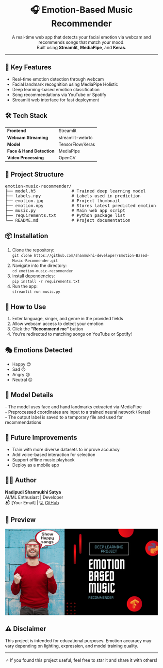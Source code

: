<h1 align="center">🎧 Emotion-Based Music Recommender</h1>

<p align="center">
  A real-time web app that detects your facial emotion via webcam and recommends songs that match your mood.<br>
  Built using <strong>Streamlit</strong>, <strong>MediaPipe</strong>, and <strong>Keras</strong>.
</p>

<hr>

<h2>🚀 Key Features</h2>
<ul>
  <li>Real-time emotion detection through webcam</li>
  <li>Facial landmark recognition using MediaPipe Holistic</li>
  <li>Deep learning-based emotion classification</li>
  <li>Song recommendations via YouTube or Spotify</li>
  <li>Streamlit web interface for fast deployment</li>
</ul>

<h2>🛠 Tech Stack</h2>
<table>
  <tr><td><strong>Frontend</strong></td><td>Streamlit</td></tr>
  <tr><td><strong>Webcam Streaming</strong></td><td>streamlit-webrtc</td></tr>
  <tr><td><strong>Model</strong></td><td>TensorFlow/Keras</td></tr>
  <tr><td><strong>Face & Hand Detection</strong></td><td>MediaPipe</td></tr>
  <tr><td><strong>Video Processing</strong></td><td>OpenCV</td></tr>
</table>

<h2>📂 Project Structure</h2>

<pre>
emotion-music-recommender/
├── model.h5              # Trained deep learning model
├── labels.npy            # Labels used in prediction
├── emotion.jpg           # Project thumbnail
├── emotion.npy           # Stores latest predicted emotion
├── music.py              # Main web app script
├── requirements.txt      # Python package list
└── README.md             # Project documentation
</pre>

<h2>📦 Installation</h2>

<ol>
  <li>Clone the repository:<br>
    <code>git clone https://github.com/shanmukhi-developer/Emotion-Based-Music-Recommender.git</code>
  </li>
  <li>Navigate into the directory:<br>
    <code>cd emotion-music-recommender</code>
  </li>
  <li>Install dependencies:<br>
    <code>pip install -r requirements.txt</code>
  </li>
  <li>Run the app:<br>
    <code>streamlit run music.py</code>
  </li>
</ol>

<h2>🧪 How to Use</h2>
<ol>
  <li>Enter language, singer, and genre in the provided fields</li>
  <li>Allow webcam access to detect your emotion</li>
  <li>Click the <strong>"Recommend me"</strong> button</li>
  <li>You're redirected to matching songs on YouTube or Spotify!</li>
</ol>

<h2>🎭 Emotions Detected</h2>
<ul>
  <li>Happy 😊</li>
  <li>Sad 😢</li>
  <li>Angry 😠</li>
  <li>Neutral 😐</li>
</ul>

<h2>🎯 Model Details</h2>
<p>
  - The model uses face and hand landmarks extracted via MediaPipe<br>
  - Preprocessed coordinates are input to a trained neural network (Keras)<br>
  - The output label is saved to a temporary file and used for recommendations
</p>

<h2>🧠 Future Improvements</h2>
<ul>
  <li>Train with more diverse datasets to improve accuracy</li>
  <li>Add voice-based interaction for selection</li>
  <li>Support offline music playback</li>
  <li>Deploy as a mobile app</li>
</ul>

<h2>👨‍💻 Author</h2>
<p>
  <strong>Nadipudi Shanmukhi Satya</strong><br>
  AI/ML Enthusiast | Developer<br>
  📬 [Your Email] | 💻 <a href="https://github.com/yourusername">GitHub</a>
</p>

<h2>📸 Preview</h2>
<img src="emotion.jpg" width="600"/>

<h2>⚠️ Disclaimer</h2>
<p>
  This project is intended for educational purposes. Emotion accuracy may vary depending on lighting, expression, and model training quality.
</p>

<hr>

<p align="center">
  ⭐️ If you found this project useful, feel free to star it and share it with others!
</p>
